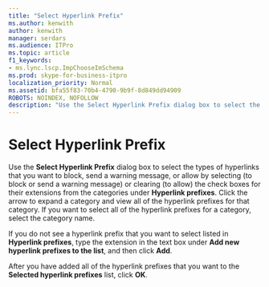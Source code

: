 ```yaml
---
title: "Select Hyperlink Prefix"
ms.author: kenwith
author: kenwith
manager: serdars
ms.audience: ITPro
ms.topic: article
f1_keywords:
- ms.lync.lscp.ImpChooseImSchema
ms.prod: skype-for-business-itpro
localization_priority: Normal
ms.assetid: bfa55f83-70b4-4790-9b9f-8d849dd94909
ROBOTS: NOINDEX, NOFOLLOW
description: "Use the Select Hyperlink Prefix dialog box to select the types of hyperlinks that you want to block, send a warning message, or allow by selecting (to block or send a warning message) or clearing (to allow) the check boxes for their extensions from the categories under Hyperlink prefixes. Click the arrow to expand a category and view all of the hyperlink prefixes for that category. If you want to select all of the hyperlink prefixes for a category, select the category name."
---
```


# Select Hyperlink Prefix
 
Use the **Select Hyperlink Prefix** dialog box to select the types of hyperlinks that you want to block, send a warning message, or allow by selecting (to block or send a warning message) or clearing (to allow) the check boxes for their extensions from the categories under **Hyperlink prefixes**. Click the arrow to expand a category and view all of the hyperlink prefixes for that category. If you want to select all of the hyperlink prefixes for a category, select the category name. 
  
If you do not see a hyperlink prefix that you want to select listed in **Hyperlink prefixes**, type the extension in the text box under **Add new hyperlink prefixes to the list**, and then click **Add**. 
  
After you have added all of the hyperlink prefixes that you want to the **Selected hyperlink prefixes** list, click **OK**.
  
 
  

